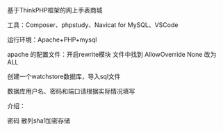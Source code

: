 基于ThinkPHP框架的网上手表商城

工具：Composer、phpstudy、Navicat for MySQL、VSCode

运行环境：Apache+PHP+mysql

apache 的配置文件：开启rewrite模块 文件中找到 AllowOverride None 改为ALL 

创建一个watchstore数据库，导入sql文件

数据库用户名、密码和端口请根据实际情况填写


介绍：

密码  散列sha1加密存储

